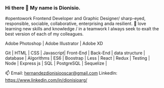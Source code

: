 ### Hi there 👋 My name is Dionisio.
#opentowork Frontend Developer and Graphic Designer/ sharp-eyed, responsible, sociable, collaborative, enterprising anda resilient.
🌱 love learning new skills and knowledge / in a teamwork I always seek to exalt the best version of each of my colleagues. 

Adobe Photoshop | Adobe Illustrator | Adobe XD

Git | HTML | CSS | Javascript| Front-End | Back-End | data structure | database | Algorithms | ES6 | Boostrap | Less | React | Redux | Testing | Node | Express js | SQL | PostgreSQL | Sequelize | 

📫
Email: hernandezdionisiooscar@gmail.com
LinkedIn: https://www.linkedin.com/in/dionisioarg/
